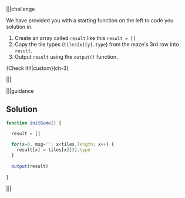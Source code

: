 |||challenge

We have provided you with a starting function on the left to code you solution in. 

1. Create an array called `result` like this `result = []`
1. Copy the tile types (`tiles[x][y].type`) from the maze's 3rd row into `result`.
1. Output `result` using the `output()` function.

{Check It!!|custom}(ch-3)

|||

|||guidance
## Solution
```javascript
function initGame() {

  result = []
  
  for(x=0, msg=''; x<tiles.length; x++) {
    result[x] = tiles[x][3].type
  }
  
  output(result)
    
}
```
|||